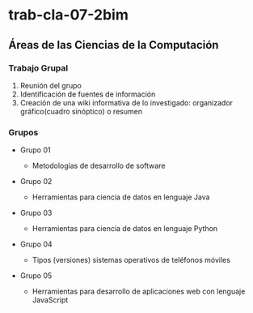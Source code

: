 # trab-cla-07-2bim

## Áreas de las Ciencias de la Computación

### Trabajo Grupal

1. Reunión del grupo
2. Identificación de fuentes de información
3. Creación de una wiki informativa de lo investigado: organizador gráfico(cuadro sinóptico) o resumen

### Grupos

* Grupo 01
	- Metodologías de desarrollo de software

* Grupo 02
	- Herramientas para ciencia de datos en lenguaje Java

* Grupo 03
	- Herramientas para ciencia de datos en lenguaje Python

* Grupo 04
	- Tipos (versiones) sistemas operativos de teléfonos móviles
	
* Grupo 05
 	- Herramientas para desarrollo de aplicaciones web con lenguaje JavaScript